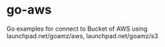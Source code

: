 go-aws
======

Go examples for connect to Bucket of AWS using launchpad.net/goamz/aws, launchpad.net/goamz/s3
